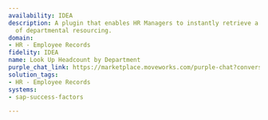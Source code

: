 ```yaml
---
availability: IDEA
description: A plugin that enables HR Managers to instantly retrieve a snapshot view
  of departmental resourcing.
domain:
- HR - Employee Records
fidelity: IDEA
name: Look Up Headcount by Department
purple_chat_link: https://marketplace.moveworks.com/purple-chat?conversation=%7B%22messages%22%3A%5B%7B%22role%22%3A%22user%22%2C%22parts%22%3A%5B%7B%22richText%22%3A%22I+want+to+get+headcount+for+our+departments+in+Bangalore%22%7D%5D%7D%2C%7B%22role%22%3A%22assistant%22%2C%22parts%22%3A%5B%7B%22reasoningSteps%22%3A%5B%7B%22status%22%3A%22success%22%2C%22richText%22%3A%22Identifying+intent+to+retrieve+department+headcount.%22%7D%2C%7B%22status%22%3A%22success%22%2C%22richText%22%3A%22Extracting+location+filter%3A+Bangalore.%22%7D%2C%7B%22status%22%3A%22pending%22%2C%22richText%22%3A%22Searching+for+departments+located+in+Bangalore+in+SAP+SuccessFactors.%22%7D%5D%7D%2C%7B%22richText%22%3A%22Okay%2C+I+can+get+the+headcount+for+departments+in+Bangalore.+I+found+the+following+departments%3A%22%7D%2C%7B%22richText%22%3A%22%3Cp+xmlns%3D%5C%22http%3A%2F%2Fwww.w3.org%2F1999%2Fxhtml%5C%22%3EWould+you+like+the+headcount+for+all+of+these%2C+or+specific+ones%3F%3C%2Fp%3E%22%7D%5D%7D%2C%7B%22role%22%3A%22user%22%2C%22parts%22%3A%5B%7B%22richText%22%3A%22Show+me+for+Sales+and+Marketing%22%7D%5D%7D%2C%7B%22role%22%3A%22assistant%22%2C%22parts%22%3A%5B%7B%22reasoningSteps%22%3A%5B%7B%22status%22%3A%22success%22%2C%22richText%22%3A%22User+specified+%27Sales+-+Bangalore%27+and+%27Marketing+-+Bangalore%27.%22%7D%2C%7B%22status%22%3A%22pending%22%2C%22richText%22%3A%22Retrieving+headcount+data+for+%27Sales+-+Bangalore%27+and+%27Marketing+-+Bangalore%27+from+SAP+SuccessFactors.%22%7D%5D%7D%2C%7B%22richText%22%3A%22%3Cp+xmlns%3D%5C%22http%3A%2F%2Fwww.w3.org%2F1999%2Fxhtml%5C%22%3EUnderstood.+Here+is+the+headcount+for+%3Cb%3ESales+-+Bangalore%3C%2Fb%3E+and+%3Cb%3EMarketing+-+Bangalore%3C%2Fb%3E%3A%3C%2Fp%3E%22%7D%2C%7B%22citations%22%3A%5B%7B%22connectorName%22%3A%22sap-successfactors%22%2C%22citationTitle%22%3A%22Sales+-+Bangalore%22%7D%2C%7B%22connectorName%22%3A%22sap-successfactors%22%2C%22citationTitle%22%3A%22Marketing+-+Bangalore%22%7D%5D%7D%2C%7B%22richText%22%3A%22%3Cul+xmlns%3D%5C%22http%3A%2F%2Fwww.w3.org%2F1999%2Fxhtml%5C%22%3E%3Cli%3E%3Cb%3ESales+-+Bangalore%3A%3C%2Fb%3E+120+employees%3C%2Fli%3E%3Cli%3E%3Cb%3EMarketing+-+Bangalore%3A%3C%2Fb%3E+85+employees%3C%2Fli%3E%3C%2Ful%3E%22%7D%5D%7D%5D%7D
solution_tags:
- HR - Employee Records
systems:
- sap-success-factors

---
```


